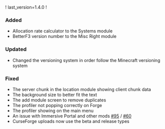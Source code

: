 ! last_version=1.4.0
!
### Added
* Allocation rate calculator to the Systems module
* BetterF3 version number to the Misc Right module
### Updated
* Changed the versioning system in order follow the Minecraft versioning system
### Fixed
* The server chunk in the location module showing client chunk data
* The background size to better fit the text
* The add module screen to remove duplicates
* The profiler not popping correctly on Forge
* The profiler showing on the main menu
* An issue with Immersive Portal and other mods [#95](https://github.com/cominixo/BetterF3/issues/95) / [#60](https://github.com/cominixo/BetterF3/issues/60)
* CurseForge uploads now use the beta and release types
